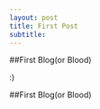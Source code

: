 ```yaml
---
layout: post
title: First Post
subtitle:
---
```


##First Blog(or Blood)

:)

##First Blog(or Blood)
